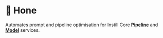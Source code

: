 # 🔧 Hone

Automates prompt and pipeline optimisation for Instill Core [**Pipeline**](https://www.instill-ai.dev/docs/pipeline/introduction) and [**Model**](https://www.instill-ai.dev/docs/model/introduction) services.
